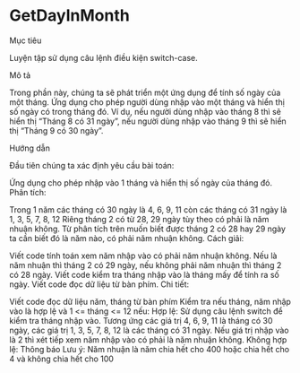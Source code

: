# GetDayInMonth

Mục tiêu

Luyện tập sử dụng câu lệnh điều kiện switch-case.

Mô tả

Trong phần này, chúng ta sẽ phát triển một ứng dụng để tính số ngày của một tháng. Ứng dụng cho phép người dùng nhập vào một tháng và hiển thị số ngày có trong tháng đó. Ví dụ, nếu người dùng nhập vào tháng 8 thì sẽ hiển thị “Tháng 8 có 31 ngày”, nếu người dùng nhập vào tháng 9 thì sẽ hiển thị “Tháng 9 có 30 ngày”.

Hướng dẫn

Đầu tiên chúng ta xác định yêu cầu bài toán:

Ứng dụng cho phép nhập vào 1 tháng và hiển thị số ngày của tháng đó.
Phân tích:

Trong 1 năm các tháng có 30 ngày là 4, 6, 9, 11 còn các tháng có 31 ngày là 1, 3, 5, 7, 8, 12
Riêng tháng 2 có từ 28, 29 ngày tùy theo có phải là năm nhuận không.
Từ phân tích trên muốn biết được tháng 2 có 28 hay 29 ngày ta cần biết đó là năm nào, có phải năm nhuận không.
Cách giải:

Viết code tính toán xem năm nhập vào có phải năm nhuận không. Nếu là năm nhuận thì tháng 2 có 29 ngày, nếu không phải năm nhuận thì tháng 2 có 28 ngày.
Viết code kiểm tra tháng nhập vào là tháng mấy để tính ra số ngày.
Viết code đọc dữ liệu từ bàn phím.
Chi tiết:

Viết code đọc dữ liệu năm, tháng từ bàn phím
Kiểm tra nếu tháng, năm nhập vào là hợp lệ và 1 <= tháng <= 12 nếu:
Hợp lệ: Sử dụng câu lệnh switch để kiểm tra tháng nhập vào. Tương ứng các giá trị 4, 6, 9, 11 là tháng có 30 ngày, các giá trị 1, 3, 5, 7, 8, 12 là các tháng có 31 ngày. Nếu giá trị nhập vào là 2 thì xét tiếp xem năm nhập vào có phải là năm nhuận không. Không hợp lệ: Thông báo
Lưu ý: Năm nhuận là năm chia hết cho 400 hoặc chia hết cho 4 và không chia hết cho 100